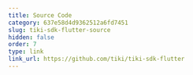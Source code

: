 ```yaml
---
title: Source Code 
category: 637e58d4d9362512a6fd7451 
slug: tiki-sdk-flutter-source 
hidden: false
order: 7 
type: link 
link_url: https://github.com/tiki/tiki-sdk-flutter
---
```

